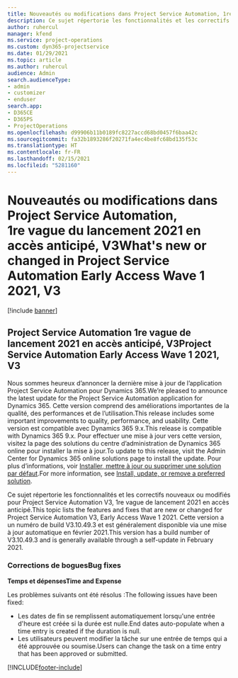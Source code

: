 ```yaml
---
title: Nouveautés ou modifications dans Project Service Automation, 1re vague du lancement 2021 en accès anticipé, V3
description: Ce sujet répertorie les fonctionnalités et les correctifs disponibles dans Project Service Automation 1re vague de lancement 2021 en accès anticipé, V3.
author: ruhercul
manager: kfend
ms.service: project-operations
ms.custom: dyn365-projectservice
ms.date: 01/29/2021
ms.topic: article
ms.author: ruhercul
audience: Admin
search.audienceType:
- admin
- customizer
- enduser
search.app:
- D365CE
- D365PS
- ProjectOperations
ms.openlocfilehash: d99906b11b0189fc8227accd68bd0457f6baa42c
ms.sourcegitcommit: fa32b1893286f20271fa4ec4be8fc68bd135f53c
ms.translationtype: HT
ms.contentlocale: fr-FR
ms.lasthandoff: 02/15/2021
ms.locfileid: "5281160"
---
```

# <a name="whats-new-or-changed-in-project-service-automation-early-access-wave-1-2021-v3"></a><span data-ttu-id="d41ca-103">Nouveautés ou modifications dans Project Service Automation, 1re vague du lancement 2021 en accès anticipé, V3</span><span class="sxs-lookup"><span data-stu-id="d41ca-103">What's new or changed in Project Service Automation Early Access Wave 1 2021, V3</span></span>

[!include [banner](../includes/psa-now-project-operations.md)]

## <a name="project-service-automation-early-access-wave-1-2021-v3"></a><span data-ttu-id="d41ca-104">Project Service Automation 1re vague de lancement 2021 en accès anticipé, V3</span><span class="sxs-lookup"><span data-stu-id="d41ca-104">Project Service Automation Early Access Wave 1 2021, V3</span></span>

<span data-ttu-id="d41ca-105">Nous sommes heureux d’annoncer la dernière mise à jour de l’application Project Service Automation pour Dynamics 365.</span><span class="sxs-lookup"><span data-stu-id="d41ca-105">We’re pleased to announce the latest update for the Project Service Automation application for Dynamics 365.</span></span> <span data-ttu-id="d41ca-106">Cette version comprend des améliorations importantes de la qualité, des performances et de l’utilisation.</span><span class="sxs-lookup"><span data-stu-id="d41ca-106">This release includes some important improvements to quality, performance, and usability.</span></span> <span data-ttu-id="d41ca-107">Cette version est compatible avec Dynamics 365 9.x.</span><span class="sxs-lookup"><span data-stu-id="d41ca-107">This release is compatible with Dynamics 365 9.x.</span></span> <span data-ttu-id="d41ca-108">Pour effectuer une mise à jour vers cette version, visitez la page des solutions du centre d’administration de Dynamics 365 online pour installer la mise à jour.</span><span class="sxs-lookup"><span data-stu-id="d41ca-108">To update to this release, visit the Admin Center for Dynamics 365 online solutions page to install the update.</span></span> <span data-ttu-id="d41ca-109">Pour plus d’informations, voir [Installer, mettre à jour ou supprimer une solution par défaut](https://docs.microsoft.com/power-platform/admin/install-remove-preferred-solution).</span><span class="sxs-lookup"><span data-stu-id="d41ca-109">For more information, see [Install, update, or remove a preferred solution](https://docs.microsoft.com/power-platform/admin/install-remove-preferred-solution).</span></span>

<span data-ttu-id="d41ca-110">Ce sujet répertorie les fonctionnalités et les correctifs nouveaux ou modifiés pour Project Service Automation V3, 1re vague de lancement 2021 en accès anticipé.</span><span class="sxs-lookup"><span data-stu-id="d41ca-110">This topic lists the features and fixes that are new or changed for Project Service Automation V3, Early Access Wave 1 2021.</span></span> <span data-ttu-id="d41ca-111">Cette version a un numéro de build V3.10.49.3 et est généralement disponible via une mise à jour automatique en février 2021.</span><span class="sxs-lookup"><span data-stu-id="d41ca-111">This version has a build number of V3.10.49.3 and is generally available through a self-update in February 2021.</span></span>


### <a name="bug-fixes"></a><span data-ttu-id="d41ca-112">Corrections de bogues</span><span class="sxs-lookup"><span data-stu-id="d41ca-112">Bug fixes</span></span>

<span data-ttu-id="d41ca-113">**Temps et dépenses**</span><span class="sxs-lookup"><span data-stu-id="d41ca-113">**Time and Expense**</span></span>

<span data-ttu-id="d41ca-114">Les problèmes suivants ont été résolus :</span><span class="sxs-lookup"><span data-stu-id="d41ca-114">The following issues have been fixed:</span></span>

- <span data-ttu-id="d41ca-115">Les dates de fin se remplissent automatiquement lorsqu'une entrée d'heure est créée si la durée est nulle.</span><span class="sxs-lookup"><span data-stu-id="d41ca-115">End dates auto-populate when a time entry is created if the duration is null.</span></span>
- <span data-ttu-id="d41ca-116">Les utilisateurs peuvent modifier la tâche sur une entrée de temps qui a été approuvée ou soumise.</span><span class="sxs-lookup"><span data-stu-id="d41ca-116">Users can change the task on a time entry that has been approved or submitted.</span></span>


[!INCLUDE[footer-include](../includes/footer-banner.md)]